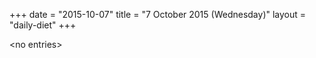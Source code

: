 +++
date = "2015-10-07"
title = "7 October 2015 (Wednesday)"
layout = "daily-diet"
+++


\<no entries\>

